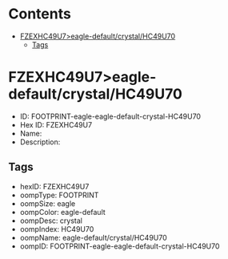 



Contents
========

* [FZEXHC49U7>eagle-default/crystal/HC49U70](#fzexhc49u7eagle-defaultcrystalhc49u70)
	* [Tags](#tags)

# FZEXHC49U7>eagle-default/crystal/HC49U70

- ID: FOOTPRINT-eagle-eagle-default-crystal-HC49U70
- Hex ID: FZEXHC49U7
- Name: 
- Description: 

## Tags

- hexID: FZEXHC49U7
- oompType: FOOTPRINT
- oompSize: eagle
- oompColor: eagle-default
- oompDesc: crystal
- oompIndex: HC49U70
- oompName: eagle-default/crystal/HC49U70
- oompID: FOOTPRINT-eagle-eagle-default-crystal-HC49U70
